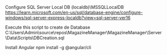 ﻿Configure SQL Server Local DB
	(localdb)\MSSQLLocalDB
	https://learn.microsoft.com/en-us/sql/database-engine/configure-windows/sql-server-express-localdb?view=sql-server-ver16

Execute this script to create de Database
	C:\Users\Admin\source\repos\MagazineManager\MagazineManager\Server\Data\Scripts\DBCreation.sql

Install Angular
npm install -g @angular/cli